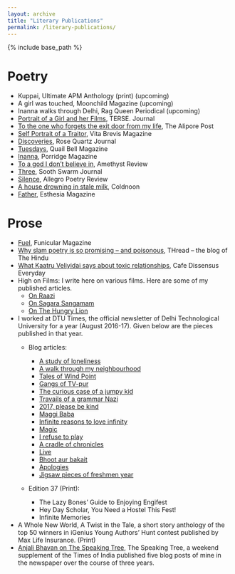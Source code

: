 ```yaml
---
layout: archive
title: "Literary Publications"
permalink: /literary-publications/
---
```


{% include base_path %}

Poetry
======

* Kuppai, Ultimate APM Anthology (print)  (upcoming)
* A girl was touched, Moonchild Magazine (upcoming)
* Inanna walks through Delhi, Rag Queen Periodical (upcoming)
* [Portrait of a Girl and her Films]("https://tersejournal.com/2019/01/23/portrait-of-a-girl-and-her-films-by-anjali-bhavan/"), TERSE. Journal
* [To the one who forgets the exit door from my life]("https://www.thealiporepost.com/blog/to-the-one-who-forgets-the-exit-door-from-my-life-by-anjali-bhavan"), The Alipore Post
* [Self Portrait of a Traitor]("https://vitabrevisliterature.com/poems/self-portrait-of-a-traitor-a-poem-by-anjali-bhavan/"), Vita Brevis Magazine
* [Discoveries]("https://rosequartzmagazine.wixsite.com/magazine/blog-1/discoveries-by-anjali-bhavan"), Rose Quartz Journal
* [Tuesdays]("http://www.quailbellmagazine.com/the-unreal/poem-tuesdays-by-anjali-bhavan"), Quail Bell Magazine
* [Inanna]("https://porridgemagazine.com/2018/06/24/one-poem-anjali-bhavan/"), Porridge Magazine
* [To a god I don’t believe in]("https://amethystmagazine.org/2018/06/26/to-a-god-i-dont-believe-in-a-poem-by-anjali-bhavan/"), Amethyst Review
* [Three]("https://www.soothswarmjournal.com/copy-of-issue-iv-template-5"), Sooth Swarm Journal
* [Silence]("http://www.allegropoetry.org/p/blog-page.html"), Allegro Poetry Review
* [A house drowning in stale milk]("http://coldnoon.com/a-house-drowning-in-stale-milk/"), Coldnoon
* [Father]("https://esthesiamag.com/2017/07/12/father/"), Esthesia Magazine

Prose
======

* [Fuel]("https://www.funicularmagazine.com/read/2018/10/24/fuel"), Funicular Magazine
* [Why slam poetry is so promising – and poisonous]("http://www.thehindu.com/thread/arts-culture-society/why-slam-poetry-is-so-promising-and-poisonous/article23935151.ece"), THread – the blog of The Hindu
* [What Kaatru Veliyidai says about toxic relationships]("https://cafedissensusblog.com/2018/05/31/film-what-kaatru-veliyidai-says-about-psychologically-toxic-relationships/"), Cafe Dissensus Everyday
* High on Films: I write here on various films. Here are some of my published articles.
  * [On Raazi]("http://www.highonfilms.com/raazi-a-tribute-to-unknown-heroes/")
  * [On Sagara Sangamam]("http://www.highonfilms.com/sagara-sangamam-1983-of-art-life-and-death/")
  * [On The Hungry Lion]("http://www.highonfilms.com/the-hungry-lion/")
* I worked at DTU Times, the official newsletter of Delhi Technological University for a year (August 2016-17). Given below are the pieces published in that year.
  * Blog articles:
    * [A study of loneliness]("https://dtutimes.wordpress.com/2016/10/12/a-study-of-loneliness/")
    * [A walk through my neighbourhood]("https://dtutimes.wordpress.com/2016/10/17/a-walk-through-my-neighbourhood/")
    * [Tales of Wind Point]("https://dtutimes.wordpress.com/2016/11/01/tales-of-wind-point/")
    * [Gangs of TV-pur]("https://dtutimes.wordpress.com/2016/12/10/gangs-of-tv-pur/")
    * [The curious case of a jumpy kid]("https://dtutimes.wordpress.com/2016/12/12/the-curious-case-of-a-jumpy-kid/")
    * [Travails of a grammar Nazi]("https://dtutimes.wordpress.com/2016/12/16/travails-of-a-grammar-nazi/")
    * [2017, please be kind]("https://dtutimes.wordpress.com/2017/01/04/2017-please-be-kind/")
    * [Maggi Baba]("https://dtutimes.wordpress.com/2017/01/15/maggi_baba_intern/")
    * [Infinite reasons to love infinity]("https://dtutimes.wordpress.com/2017/01/31/infinite-reasons-to-love-infinity/")
    * [Magic]("https://dtutimes.wordpress.com/2017/02/28/magic/")
    * [I refuse to play]("https://dtutimes.wordpress.com/2017/03/13/i-refuse-to-play/")
    * [A cradle of chronicles]("https://dtutimes.wordpress.com/2017/03/19/a-cradle-of-chronicles/")
    * [Live]("https://dtutimes.wordpress.com/2017/03/21/live/")
    * [Bhoot aur bakait]("https://dtutimes.wordpress.com/2017/05/25/bhoot-aur-bakait/")
    * [Apologies]("https://dtutimes.wordpress.com/2017/05/27/apologies-2/")
    * [Jigsaw pieces of freshmen year]("https://dtutimes.wordpress.com/2017/06/03/jigsaw-pieces-of-the-freshmen-year/")  

  * Edition 37 (Print):
    * The Lazy Bones’ Guide to Enjoying Engifest
    * Hey Day Scholar, You Need a Hostel This Fest!
    * Infinite Memories
* A Whole New World, A Twist in the Tale, a short story anthology of the top 50 winners in iGenius Young Authors’ Hunt contest published by Max Life Insurance. (Print)
* [Anjali Bhavan on The Speaking Tree]("http://www.speakingtree.in/anjali-bhavan-2"), The Speaking Tree, a weekend supplement of the Times of India published five blog posts of mine in the newspaper over the course of three years.
  
